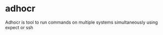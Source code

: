 adhocr
======

Adhocr is tool to run commands on multiple systems simultaneously using expect or ssh